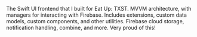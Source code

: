 The Swift UI frontend that I built for Eat Up: TXST. MVVM architecture, with managers for interacting with Firebase. Includes extensions, custom data models, custom components, and other utilities. Firebase cloud storage, notification handling, combine, and more. Very proud of this!
